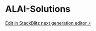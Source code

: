 # ALAI-Solutions

[Edit in StackBlitz next generation editor ⚡️](https://stackblitz.com/~/github.com/Alfielloyd/ALAI-Solutions)